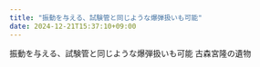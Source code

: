 ```yaml
---
title: "振動を与える、試験管と同じような爆弾扱いも可能"
date: 2024-12-21T15:37:10+09:00
---
```

振動を与える、試験管と同じような爆弾扱いも可能
古森宮隆の遺物
